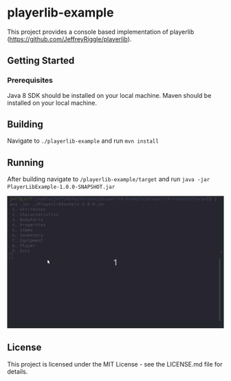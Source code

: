 # playerlib-example
This project provides a console based implementation of playerlib (https://github.com/JeffreyRiggle/playerlib).

## Getting Started
### Prerequisites
Java 8 SDK should be installed on your local machine.
Maven should be installed on your local machine.

## Building
Navigate to `./playerlib-example` and run `mvn install`

## Running
After building navigate to `/playerlib-example/target` and run `java -jar PlayerLibExample-1.0.0-SNAPSHOT.jar`

![](playerlibexample.gif)

## License
This project is licensed under the MIT License - see the LICENSE.md file for details.

